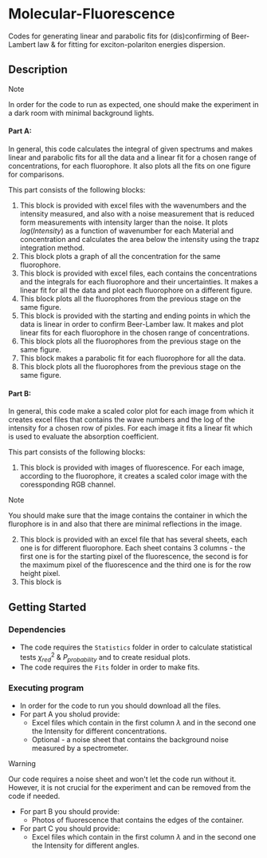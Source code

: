 # Molecular-Fluorescence

Codes for generating linear and parabolic fits for (dis)confirming of Beer-Lambert law & for fitting for exciton-polariton energies dispersion.

## Description

> [!NOTE]
> In order for the code to run as expected, one should make the experiment in a dark room with minimal background lights.

#### Part A:
In general, this code calculates the integral of given spectrums and makes linear and parabolic fits for all the data and a linear fit for a chosen range of concentrations, for each fluorophore. It also plots all the fits on one figure for comparisons.

This part consists of the following blocks:
1. This block is provided with excel files with the wavenumbers and the intensity measured, and also with a noise measurement that is reduced form measurements with intensity larger than the noise. It plots $log(Intensity)$ as a function of wavenumber for each Material and concentration and calculates the area below the intensity using the trapz integration method.
2. This block plots a graph of all the concentration for the same fluorophore.
3. This block is provided with excel files, each contains the concentrations and the integrals for each fluorophore and their uncertainties. It makes a linear fit for all the data and plot each fluorophore on a different figure.
4. This block plots all the fluorophores from the previous stage on the same figure.
5. This block is provided with the starting and ending points in which the data is linear in order to confirm Beer-Lamber law. It makes and plot linear fits for each fluorophore in the chosen range of concentrations.
6. This block plots all the fluorophores from the previous stage on the same figure.
7. This block makes a parabolic fit for each fluorophore for all the data.
8. This block plots all the fluorophores from the previous stage on the same figure.

#### Part B:
In general, this code make a scaled color plot for each image from which it creates excel files that contains the wave numbers and the log of the intensity for a chosen row of pixles. For each image it fits a linear fit which is used to evaluate the absorption coefficient.

This part consists of the following blocks:
1. This block is provided with images of fluorescence. For each image, according to the fluorophore, it creates a scaled color image with the coressponding RGB channel.
> [!NOTE]
> You should make sure that the image contains the container in which the flurophore is in and also that there are minimal reflections in the image.
2. This block is provided with an excel file that has several sheets, each one is for different fluorophore. Each sheet contains 3 columns - the first one is for the starting pixel of the fluorescence, the second is for the maximum pixel of the fluorescence and the third one is for the row height pixel.
3. This block is 


## Getting Started

### Dependencies

* The code requires the `Statistics` folder in order to calculate statistical tests $\chi^2_{red}$ & $P_{probability}$ and to create residual plots.
* The code requires the `Fits` folder in order to make fits.

### Executing program

* In order for the code to run you should download all the files.
* For part A you sholud provide:
  * Excel files which contain in the first column $\lambda$ and in the second one the Intensity for different concentrations.
  * Optional - a noise sheet that contains the background noise measured by a spectrometer.
> [!WARNING]
> Our code requires a noise sheet and won't let the code run without it. However, it is not crucial for the experiment and can be removed from the code if needed.
* For part B you should provide:
  * Photos of fluorescence that contains the edges of the container.
* For part C you should provide:
  * Excel files which contain in the first column $\lambda$ and in the second one the Intensity for different angles.

